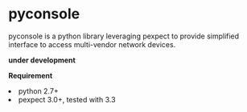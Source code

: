 # pyconsole
pyconsole is a python library leveraging pexpect to provide simplified interface to access multi-vendor network devices. 

<b> under development </b>

<b> Requirement </b>
<li> python 2.7+
<li> pexpect 3.0+, tested with 3.3
 
